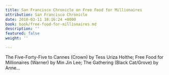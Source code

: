 ```yaml
---
title: San Francisco Chronicle on Free Food for Millionaires
attribution: San Francisco Chronicle
date: 2018-03-11 18:16:24 +0000
book: book/free-food-for-millionaires.md
description: ''
featured: false
weight: ''

---
```

The Five-Forty-Five to Cannes (Crown) by Tess Uriza Holthe; Free Food for Millionaires (Warner) by Min Jin Lee; The Gathering (Black Cat/Grove) by Anne…
